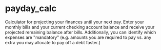 # payday_calc
Calculator for projecting your finances until your next pay. Enter your monthly bills and your current checking account balance and receive your projected remaining balance after bills. Additionally, you can identify which expenses are "mandatory" (e.g. amounts you are required to pay vs. any extra you may allocate to pay off a debt faster.)
